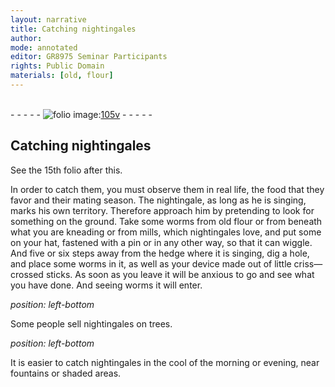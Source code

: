 ```yaml
---
layout: narrative
title: Catching nightingales
author:
mode: annotated
editor: GR8975 Seminar Participants
rights: Public Domain
materials: [old, flour]
---
```


 <br/>- - - - - <a href="http://gallica.bnf.fr/ark:/12148/btv1b10500001g/f216.image"><img src="../assets/photo-icon.png" alt="folio image: " style="display:inline-block; margin-bottom:-3px;"/>105v</a> - - - - - <br/> 
## Catching nightingales

 
 See the 15th folio after this. 
 
 In order to catch them, you must observe them in real life, the food that they favor and their mating season. The <span class="animal">nightingale</span>, as long as he is singing, marks his own territory. Therefore approach him by pretending to look for something on the ground. Take some <span class="animal">worms</span> from <span class="material">old flour</span> or from beneath what you are kneading or from mills, which <span class="animal">nightingales</span> love, and put some on your hat, fastened with a pin or in any other way, so that it can wiggle. And five or six steps away from the hedge where it is singing, dig a hole, and place some worms in it, as well as your device made out of little criss—crossed sticks. As soon as you leave it will be anxious to go and see what you have done. And seeing <span class="animal">worms</span> it will enter. 
 
*position: left-bottom*

 Some people sell <span class="animal">nightingales</span> on trees. 
 
*position: left-bottom*

 It is easier to catch <span class="animal">nightingales</span> in the cool of the morning or evening, near fountains or shaded areas. 
 
